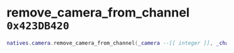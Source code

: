 # remove_camera_from_channel `0x423DB420`

```lua
natives.camera.remove_camera_from_channel(_camera --[[ integer ]], _channel --[[ number ]])
```